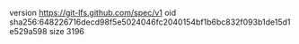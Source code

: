 version https://git-lfs.github.com/spec/v1
oid sha256:648226716decd98f5e5024046fc2040154bf1b6bc832f093b1de15d1e529a598
size 3196
